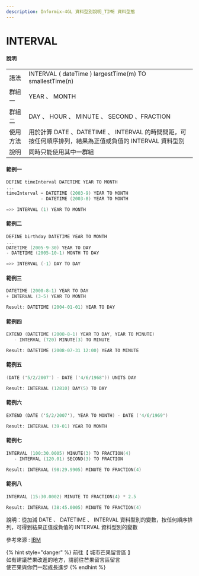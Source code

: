 ```yaml
---
description: Informix-4GL 資料型別說明_TIME 資料型態
---
```


# INTERVAL

#### 說明

|  |  |
| :--- | :--- |
| 語法 | INTERVAL \( dateTime \) largestTime\(m\) TO smallestTime\(n\) |
| 群組一 | YEAR 、 MONTH |
| 群組二 | DAY 、 HOUR 、 MINUTE 、 SECOND 、FRACTION |
| 使用方法 | 用於計算 DATE 、DATETIME 、 INTERVAL 的時間間距，可按任何順序排列，結果為正值或負值的 INTERVAL 資料型別 |
| 說明 | 同時只能使用其中一群組 |

#### 範例一

```objectivec
DEFINE timeInterval DATETIME YEAR TO MONTH
...
timeInterval = DATETIME (2003-9) YEAR TO MONTH
             - DATETIME (2003-8) YEAR TO MONTH

=>> INTERVAL (1) YEAR TO MONTH
```

#### 範例二

```objectivec
DEFINE birthday DATETIME YEAR TO MONTH
...
DATETIME (2005-9-30) YEAR TO DAY
- DATETIME (2005-10-1) MONTH TO DAY

=>> INTERVAL (-1) DAY TO DAY
```

#### 範例三

```objectivec
DATETIME (2000-8-1) YEAR TO DAY
+ INTERVAL (3-5) YEAR TO MONTH

Result: DATETIME (2004-01-01) YEAR TO DAY
```

#### 範例四

```objectivec
EXTEND (DATETIME (2008-8-1) YEAR TO DAY, YEAR TO MINUTE)
   - INTERVAL (720) MINUTE(3) TO MINUTE

Result: DATETIME (2008-07-31 12:00) YEAR TO MINUTE
```

#### 範例五

```objectivec
(DATE ('5/2/2007') - DATE ('4/6/1968')) UNITS DAY

Result: INTERVAL (12810) DAY(5) TO DAY
```

#### 範例六

```objectivec
EXTEND (DATE ('5/2/2007'), YEAR TO MONTH) - DATE ('4/6/1969')

Result: INTERVAL (39-01) YEAR TO MONTH
```

#### 範例七

```objectivec
INTERVAL (100:30.0005) MINUTE(3) TO FRACTION(4)
   - INTERVAL (120.01) SECOND(3) TO FRACTION

Result: INTERVAL (98:29.9905) MINUTE TO FRACTION(4)
```

#### 範例八

```objectivec
INTERVAL (15:30.0002) MINUTE TO FRACTION(4) * 2.5

Result: INTERVAL (38:45.0005) MINUTE TO FRACTION(4)
```

說明：從加減 DATE 、 DATETIME 、 INTERVAL 資料型別的變數，按任何順序排列，可得到結果正值或負值的 INTERVAL 資料型別的變數

參考來源 : [IBM](https://www.ibm.com/docs/en/informix-servers/14.10?topic=bidt-time-data-types)

{% hint style="danger" %}
前往【 城市芒果留言區 】  
如有建議芒果改進的地方，請前往芒果留言區留言  
使芒果與你們一起成長進步
{% endhint %}

